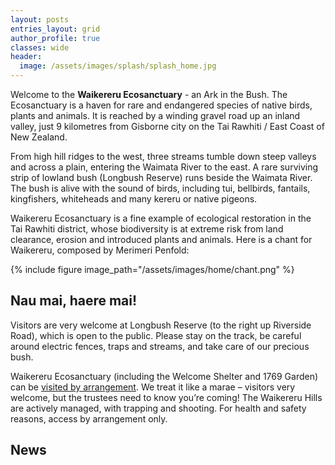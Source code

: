 ```yaml
---
layout: posts
entries_layout: grid
author_profile: true
classes: wide
header:
  image: /assets/images/splash/splash_home.jpg
---
```


Welcome to the **Waikereru Ecosanctuary** - an Ark in the Bush. The Ecosanctuary is a haven for rare and endangered species of native birds, plants and animals. It is reached by a winding gravel road up an inland valley, just 9 kilometres from Gisborne city on the Tai Rawhiti / East Coast of New Zealand.

From high hill ridges to the west, three streams tumble down steep valleys and across a plain, entering the Waimata River to the east. A rare surviving strip of lowland bush (Longbush Reserve) runs beside the Waimata River. The bush is alive with the sound of birds, including tui, bellbirds, fantails, kingfishers, whiteheads and many kereru or native pigeons. 

Waikereru Ecosanctuary is a fine example of ecological restoration in the Tai Rawhiti district, whose biodiversity is at extreme risk from land clearance, erosion and introduced plants and animals.  Here is a chant for Waikereru, composed by Merimeri Penfold:

{% include figure image_path="/assets/images/home/chant.png" %}

## Nau mai, haere mai!

Visitors are very welcome at Longbush Reserve (to the right up Riverside Road), which is open to the public. Please stay on the track, be careful around electric fences, traps and streams, and take care of our precious bush.

Waikereru Ecosanctuary (including the Welcome Shelter and 1769 Garden) can be [visited by arrangement](mailto:longbush.reserve@gmail.com). We treat it like a marae – visitors very welcome, but the trustees need to know you’re coming!  The Waikereru Hills are actively managed, with trapping and shooting.  For health and safety reasons, access by arrangement only.

## News